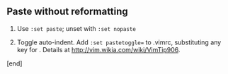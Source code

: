 Paste without reformatting
--------------------------

1. Use `:set paste`; unset with `:set nopaste`

1. Toggle auto-indent. Add `:set pastetoggle=` to .vimrc, substituting any key for . Details at http://vim.wikia.com/wiki/VimTip906.

[end]
